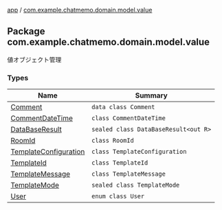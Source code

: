[app](../index.md) / [com.example.chatmemo.domain.model.value](./index.md)

## Package com.example.chatmemo.domain.model.value

値オブジェクト管理

### Types

| Name | Summary |
|---|---|
| [Comment](-comment/index.md) | `data class Comment` |
| [CommentDateTime](-comment-date-time/index.md) | `class CommentDateTime` |
| [DataBaseResult](-data-base-result/index.md) | `sealed class DataBaseResult<out R>` |
| [RoomId](-room-id/index.md) | `class RoomId` |
| [TemplateConfiguration](-template-configuration/index.md) | `class TemplateConfiguration` |
| [TemplateId](-template-id/index.md) | `class TemplateId` |
| [TemplateMessage](-template-message/index.md) | `class TemplateMessage` |
| [TemplateMode](-template-mode/index.md) | `sealed class TemplateMode` |
| [User](-user/index.md) | `enum class User` |
